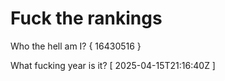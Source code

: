 # Fuck the rankings

Who the hell am I?
{ 16430516 }

What fucking year is it?
[ 2025-04-15T21:16:40Z ]
